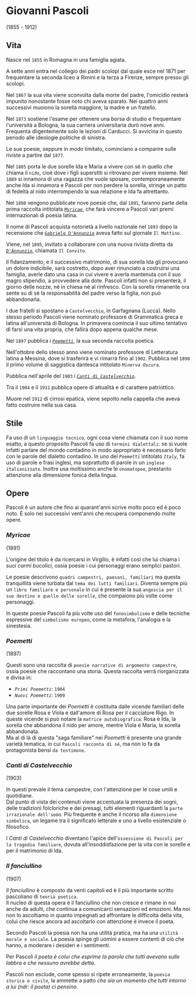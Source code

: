 # Giovanni Pascoli
(1855 - 1912)

## Vita

Nasce nel `1855` in Romagna in una famiglia agiata.

A sette anni entra nel collegio dei padri scolopi dal quale esce nel 1871 per frequentare la seconda liceo a Rimini e la terza a Firenze, sempre presso gli scolopi.

Nel `1867` la sua vita viene sconvolta dalla morte del padre, l'omicidio resterà impunito nonostante fosse noto chi aveva sparato. Nei quattro anni successivi muoiono la sorella maggiore, la madre e un fratello.

Nel `1873` sostiene l'esame per ottenere una borsa di studio e frequentare l'università a Bologna, la sua carriera universitaria durò nove anni. Frequenta dligentemente solo le lezioni di Carducci. Si avvicina in questo periodo alle ideologie politiche di sinistra.

Le sue poesie, seppure in modo limitato, cominciano a comparire sulle riviste a partire dal `1877`.

Nel `1885` porta le due sorelle Ida e Maria a vivere con sé in quello che chiama il `nido`, cioè dove i figli superstiti si ritrovano per vivere insieme. Nel `1889` si innamora di una ragazza che vuole sposare, contemporaneamente anche Ida si innamora e Pascoli per non perdere la sorella, stringe un patto di fedeltà al nido interrompendo la sua relazione e Ida fa altrettanto.

Nel `1890` vengono pubblicate nove poesie che, dal `1891`, faranno parte della prima raccolta intitolata *[`Myricae`][myricae]*, che farà vincere a Pascoli vari premi internazionali di poesia latina.

Il nome di Pascoli acquista notorietà a livello nazionale nel `1893` dopo la recensione che [`Gabriele D'Annunzio`][gabriele-d-annunzio] aveva fatto sul giornale `Il Mattino`.

Viene, nel `1895`, invitato a collaborare con una nuova rivista diretta da [`D'Annunzio`][gabriele-d-annunzio], chiamata `Il Convito`.

Il fidanzamento, e il successivo matrimonio, di sua sorella Ida gli provocano un dolore indicibile, sarà costretto, dopo aver rinunciato a costruirsi una famiglia, averle dato una casa in cui vivere e averla mantenuta con il suo magro stipendio, a provvedere alla dote. Pascoli infatti non si presenterà, il giorno delle nozze, né in chiesa né al rinfresco. Con la sorella rimanente ora sente su di sé la responsabilità del padre verso la figlia, non può abbandonarla.

I due fratelli si spostano a `Castelvecchio`, in Garfagnana (Lucca). Nello stesso periodo Pascoli viene nominato professore di Grammatica greca e latina all'università di Bologna. In primavera comincia il suo ultimo tentativo di farsi una vita propria, che fallirà dopo appena qualche mese.

Nel `1897` pubblica i *[`Poemetti`][poemetti]*, la sua seconda raccolta poetica.

Nell'ottobre dello stesso anno viene nominato professore di Letteratura latina a Messina, dove si trasferirà e vi rimarrà fino al `1902`. Pubblica nel `1898` il primo volume di saggistica dantesca intitolato *`Minerva Oscura`*.

Pubblica nell'aprile del `1903` i *[`Canti di Castelvecchio`][canti-di-castelvecchio]*.

Tra il `1904` e il `1911` pubblica opere di attualità e di carattere patriottico.

Muore nel `1912` di cirrosi epatica, viene sepolto nella cappella che aveva fatto costruire nella sua casa.

## Stile

Fa uso di un `linguaggio tecnico`, ogni cosa viene chiamata con il suo nome esatto, a questo proposito Pascoli fa uso di `termini dialettali`: se si vuole infatti parlare del mondo contadino in modo appropriato è necessario farlo con le parole del dialetto contadino. In uno dei *`Poemetti`* intitolato *`Italy`*, fa uso di parole e frasi inglesi, ma soprattutto di parole in un `inglese italianizzato`. Inoltre usa moltissimo anche le `onomatopee`, prestanto attenzione alla dimensione fonica della lingua.

## Opere

Pascoli è un autore che fino ai quarant'anni scrive molto poco ed è poco noto. È solo nei successivi vent'anni che recupera componendo molte opere.

### *Myricae*
(1891)

L'origine del titolo è da ricercarsi in Virgilio, è infatti così che lui chiama i suoi *carmi bucolici*, ossia poesie i cui personaggi erano semplici pastori.

Le poesie descrivono `quadri campestri, paesani, familiari` ma questa tranquillità viene turbata dal `tema dei lutti familiari`. Diventa sempre più un `libro familiare e personale` in cui è presente la sua `angoscia per il suo destino e quello delle sorelle`, che compaiono più volte come personaggi.

In queste poesie Pascoli fa più volte uso del `fonosimbolismo` e delle tecniche espressive del `simbolismo europeo`, come la metafora, l'analogia e la sinestesia.

### *Poemetti*
(1897)

Questi sono una raccolta di `poesie narrative di argomento campestre`, ossia poesie che raccontano una storia. Questa raccolta verrà riorganizzata e divisa in:
- *`Primi Poemetti`*: `1904`
- *`Nuovi Poemetti`*: `1909`

Una parte importante dei *Poemetti* è costituita dalle vicende familiari delle due sorelle Rosa e Viola e dall'amore di Rosa per il cacciatore Rigo. In queste vicende si può notare la `matrice autobiografica`: Rosa è Ida, la sorella che abbandona il nido per amore, mentre Viola è Maria, la sorella abbandonata.\
Ma al di là di questa "saga familiare" nei *Poemetti* è presente una grande varietà tematica, in cui `Pascoli racconta di sé`, ma non lo fa da protagonista bensì `da testimone`.

### *Canti di Castelvecchio*
(1903)

In questi prevale il tema campestre, con l'attenzione per le cose umili e quotidiane.\
Dal punto di vista dei contenuti viene accentuata la presenza dei sogni, delle tradizioni folcloriche e dei presagi, tutti elementi riguardanti la `parte irrazionale dell'uomo`. Più frequente è anche il ricorso alla `dimensione simbolica`, un legame tra il significato letterale e uno a livello esistenziale o filosofico.

I *Canti di Castelvecchio* diventano l'apice dell'`ossessione di Pascoli per la tragedia familiare`, dovuta all'insoddisfazione per la vita con le sorelle e per il matrimonio di Ida.

### *Il fanciullino*
(1907)

*Il fanciullino* è composto da venti capitoli ed è il più importante scritto pascoliano di `teoria poetica`.\
Il nucleo di questa opera è il fanciullino che non cresce e rimane in noi anche da adulti, che continua a comunicarci sensazioni ed emozioni. Ma noi non lo ascoltiamo in quanto impegnati ad affrontare le difficoltà della vita, colui che riesce ancora ad ascoltarlo con attenzione è invece il poeta.

Secondo Pascoli la poesia non ha una utilità pratica, ma ha una `utilità morale e sociale`. La poesia spinge gli uomini a essere contenti di ciò che hanno, a moderare i desideri e i sentimenti.

Per Pascoli *il poeta è colui che esprime la parola che tutti avevano sulle labbra e che nessuno avrebbe detta*.

Pascoli non esclude, come spesso si ripete erroneamente, la `poesia storica e civile`, la ammette a patto *che sia un momento che tutti intorno a lui (ndr: il poeta) ci pensino*.

[gabriele-d-annunzio]: Gabriele-D-Annunzio.md
[myricae]: #myricae
[poemetti]: #poemetti
[canti-di-castelvecchio]: #canti-di-castelvecchio
